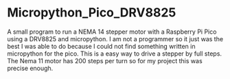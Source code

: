 # Micropython_Pico_DRV8825
A small program to run a NEMA 14 stepper motor with a Raspberry Pi Pico using a DRV8825 and micropython. I am not a programmer so it just was the best I was able to do because I could not find something written in micropython for the pico.
This is a easy way to drive a stepper by full steps. The Nema 11 motor has 200 steps per turn so for my project this was precise enough. 
